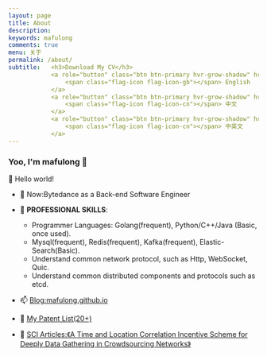 ```yaml
---
layout: page
title: About
description: 
keywords: mafulong
comments: true
menu: 关于
permalink: /about/
subtitle:   <h3>Download My CV</h3>
            <a role="button" class="btn btn-primary hvr-grow-shadow" href="https://cdn.jsdelivr.net/gh/mafulong/mafulong.github.io@built/assets/files/cv-english.pdf" target="_blanks">
                <span class="flag-icon flag-icon-gb"></span> English
            </a>
            <a role="button" class="btn btn-primary hvr-grow-shadow" href="https://cdn.jsdelivr.net/gh/mafulong/mafulong.github.io@built/assets/files/cv-chinese.pdf" target="_blanks">
                <span class="flag-icon flag-icon-cn"></span> 中文
            </a>
            <a role="button" class="btn btn-primary hvr-grow-shadow" href="https://github.com/mafulong/mafulong.github.io/blob/master/assets/files/%E9%A9%AC%E7%A6%8F%E9%BE%99-%E6%9C%8D%E5%8A%A1%E7%AB%AF%E7%A0%94%E5%8F%91-%E4%B8%AD%E8%8B%B1%E6%96%87%E7%AE%80%E5%8E%86.pdf" target="_blanks">
                <span class="flag-icon flag-icon-cn"></span> 中英文
            </a>
---
```


### Yoo, I'm mafulong 👋

🎊 Hello world!

- 🔭 Now:Bytedance as a Back-end Software Engineer 
- 🌱 **PROFESSIONAL SKILLS**:
  - Programmer Languages: Golang(frequent), Python/C++/Java (Basic, once used).
  - Mysql(frequent), Redis(frequent), Kafka(frequent), Elastic-Search(Basic).
  - Understand common network protocol, such as Http, WebSocket, Quic.
  - Understand common distributed components and protocols such as etcd.

- 📫 [Blog:mafulong.github.io](https://mafulong.github.io)
- 📝 [My Patent List(20+)](https://github.com/mafulong/mafulong/blob/main/files/zhuanli.csv)
- 📝 [SCI Articles:《A Time and Location Correlation Incentive Scheme for Deeply Data Gathering in Crowdsourcing Networks》](https://www.hindawi.com/journals/wcmc/2018/8052620/)
